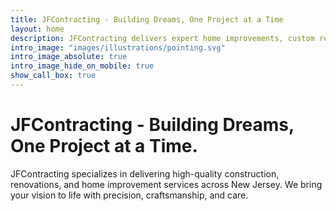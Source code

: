 ```yaml
---
title: JFContracting - Building Dreams, One Project at a Time
layout: home
description: JFContracting delivers expert home improvements, custom renovations, and general contracting services with precision and care.
intro_image: "images/illustrations/pointing.svg"
intro_image_absolute: true
intro_image_hide_on_mobile: true
show_call_box: true
---
```


# JFContracting - Building Dreams, One Project at a Time.

JFContracting specializes in delivering high-quality construction, renovations, and home improvement services across New Jersey. We bring your vision to life with precision, craftsmanship, and care.
